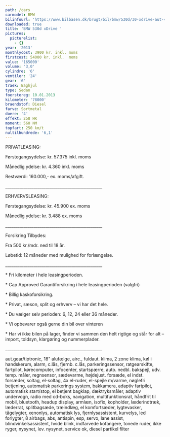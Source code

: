 ```yaml
---
path: /cars
carmodel: BMW
bilinfourl: 'https://www.bilbasen.dk/brugt/bil/bmw/530d/30-xdrive-aut-4d/4148945'
downloaded: true
title: 'BMW 530d xDrive '
pictures:
  picturelist:
    - {}
year: '2013'
monthlycost: 3900 kr. inkl. moms
firstcost: 54000 kr. inkl.  moms
value: '165000'
volume: '3,0'
cylindre: '6'
ventiler: '24'
gear: '6'
traek: Baghjul
type: Sedan
foerstereg: 10.01.2013
kilometer: '78000'
braendstof: Diesel
farve: Sortmetal
doere: '4'
effekt: 258 HK
moment: 560 NM
topfart: 250 km/t
nultilhundrede: '6,1'
---
```

PRIVATLEASING: 

Førstegangsydelse: kr. 57.375  inkl. moms

Månedlig ydelse: kr. 4.360 inkl. moms

Restværdi: 160.000,- ex. moms/afgift. 

\_\_\_\_\_\_\_\_\_\_\_\_\_\_\_\_\_\_\_\_\_\_\_\_\_\_\_\_\_\_\_\_\_\_\_\_\_\_\_\_\_\_\_\_\_\_\_\_



ERHVERVSLEASING:

Førstegangsydelse: kr. 45.900  ex. moms

Månedlig ydelse: kr. 3.488 ex. moms

\_\_\_\_\_\_\_\_\_\_\_\_\_\_\_\_\_\_\_\_\_\_\_\_\_\_\_\_\_\_\_\_\_\_\_\_\_\_\_\_\_\_\_\_\_\_\_\_



Forsikring Tilbydes:

Fra 500 kr./mdr. ned til 18 år. 

Løbetid: 12 måneder med mulighed for forlængelse.

\_\_\_\_\_\_\_\_\_\_\_\_\_\_\_\_\_\_\_\_\_\_\_\_\_\_\_\_\_\_\_\_\_\_\_\_\_\_\_\_\_\_\_\_\_\_\_\_



\* Fri kilometer i hele leasingperioden.

\* Cap Approved Garantiforsikring i hele leasingperioden (valgfri)

\* Billig kaskoforsikring.

\* Privat, sæson, split og erhverv – vi har det hele.

\* Du vælger selv perioden: 6, 12, 24 eller 36 måneder.

\* Vi opbevarer også gerne din bil over vinteren

\* Har vi ikke bilen på lager, finder vi sammen den helt rigtige og står for alt – import, toldsyn, klargøring og nummerplader. 

\_\_\_\_\_\_\_\_\_\_\_\_\_\_\_\_\_\_\_\_\_\_\_\_\_\_\_\_\_\_\_\_\_\_\_\_\_\_\_\_\_\_\_\_\_\_\_\_



aut.gear/tiptronic, 18" alufælge, airc., fuldaut. klima, 2 zone klima, køl i handskerum, alarm, c.lås, fjernb. c.lås, parkeringssensor, ratgearskifte, fartpilot, kørecomputer, infocenter, startspærre, auto. nedbl. bakspejl, udv. temp. måler, regnsensor, sædevarme, højdejust. forsæde, el indst. forsæder, soltag, el-soltag, 4x el-ruder, el-spejle m/varme, nøglefri betjening, automatisk parkerings system, bakkamera, adaptiv fartpilot, automatisk start/stop, el betjent bagklap, dæktryksmåler, adaptiv undervogn, radio med cd-boks, navigation, multifunktionsrat, håndfrit til mobil, bluetooth, headup display, armlæn, isofix, kopholder, læderindtræk, læderrat, splitbagsæde, træindlæg, el komfortsæder, lygtevasker, tågelygter, xenonlys, automatisk lys, fjernlysassistent, kurvelys, led forlygter, 8 airbags, abs, antispin, esp, servo, lane assist, blindvinkelsassistent, hvide blink, indfarvede kofangere, tonede ruder, ikke ryger, nysynet, lev. nysynet, service ok, diesel partikel filter
